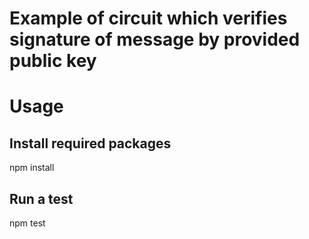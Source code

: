 # Example of circuit which verifies signature of message by provided public key

# Usage

## Install required packages
npm install

## Run a test
npm test
